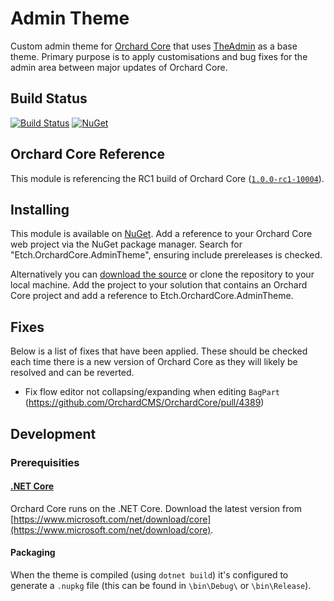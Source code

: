 # Admin Theme

Custom admin theme for [Orchard Core](https://github.com/orchardcms/OrchardCore) that uses [TheAdmin](https://github.com/OrchardCMS/OrchardCore/tree/dev/src/OrchardCore.Themes/TheAdmin) as a base theme. Primary purpose is to apply customisations and bug fixes for the admin area between major updates of Orchard Core.

## Build Status

[![Build Status](https://secure.travis-ci.org/etchuk/Etch.OrchardCore.AdminTheme.png?branch=master)](http://travis-ci.org/etchuk/Etch.OrchardCore.AdminTheme) [![NuGet](https://img.shields.io/nuget/v/Etch.OrchardCore.AdminTheme.svg)](https://www.nuget.org/packages/Etch.OrchardCore.AdminTheme)

## Orchard Core Reference

This module is referencing the RC1 build of Orchard Core ([`1.0.0-rc1-10004`](https://www.nuget.org/packages/OrchardCore.Theme.Targets/1.0.0-rc1-10004)).

## Installing

This module is available on [NuGet](https://www.nuget.org/packages/Etch.OrchardCore.AdminTheme). Add a reference to your Orchard Core web project via the NuGet package manager. Search for "Etch.OrchardCore.AdminTheme", ensuring include prereleases is checked.

Alternatively you can [download the source](https://github.com/etchuk/Etch.OrchardCore.AdminTheme/archive/master.zip) or clone the repository to your local machine. Add the project to your solution that contains an Orchard Core project and add a reference to Etch.OrchardCore.AdminTheme.

## Fixes

Below is a list of fixes that have been applied. These should be checked each time there is a new version of Orchard Core as they will likely be resolved and can be reverted.

- Fix flow editor not collapsing/expanding when editing `BagPart` (https://github.com/OrchardCMS/OrchardCore/pull/4389)

## Development

### Prerequisities

#### [.NET Core](https://docs.microsoft.com/en-us/dotnet/core/)

Orchard Core runs on the .NET Core. Download the latest version from [https://www.microsoft.com/net/download/core](https://www.microsoft.com/net/download/core).

#### Packaging

When the theme is compiled (using `dotnet build`) it's configured to generate a `.nupkg` file (this can be found in `\bin\Debug\` or `\bin\Release`).